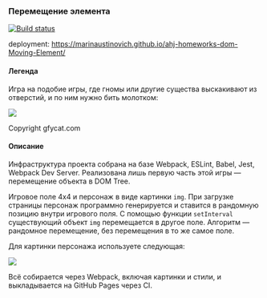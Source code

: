 ### Перемещение элемента

[![Build status](https://ci.appveyor.com/api/projects/status/1bevi2xiu6lagibl/branch/main?svg=true)](https://ci.appveyor.com/project/marinaustinovich/ahj-homeworks-dom-moving-element/branch/main)

deployment: https://marinaustinovich.github.io/ahj-homeworks-dom-Moving-Element/
#### Легенда

Игра на подобие игры, где гномы или другие существа выскакивают из отверстий, и по ним нужно бить молотком:

![](./pic/GracefulMiniatureBustard-small.gif)

Copyright gfycat.com

#### Описание

Инфраструктура проекта собрана на базе Webpack, ESLint, Babel, Jest, Webpack Dev Server.
Реализована лишь первую часть этой игры — перемещение объекта в DOM Tree.

Игровое поле 4x4 и персонаж в виде картинки `img`. При загрузке страницы персонаж программно генерируется и ставится в рандомную позицию внутри игрового поля. С помощью функции `setInterval`  существующий объект `img` перемещается в другое поле. Алгоритм — рандомное перемещение, без перемещения в то же самое поле.

Для картинки персонажа используете следующая:

![](./pic/goblin.png)


Всё собирается через Webpack, включая картинки и стили, и выкладывается на GitHub Pages через CI.
